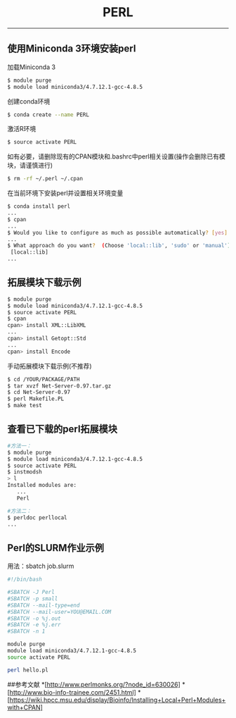 # <center>PERL</centet>

-----------------

## 使用Miniconda 3环境安装perl

加载Miniconda 3

```bash
$ module purge
$ module load miniconda3/4.7.12.1-gcc-4.8.5
```

创建conda环境

```bash
$ conda create --name PERL
```

激活R环境

```bash
$ source activate PERL
```

如有必要，请删除现有的CPAN模块和.bashrc中perl相关设置(操作会删除已有模块，请谨慎进行)
```bash
$ rm -rf ~/.perl ~/.cpan
```

在当前环境下安装perl并设置相关环境变量
```bash
$ conda install perl
...
$ cpan
...
$ Would you like to configure as much as possible automatically? [yes] yes
...
$ What approach do you want?  (Choose 'local::lib', 'sudo' or 'manual')
 [local::lib] 
...
```

## 拓展模块下载示例
```bash
$ module purge
$ module load miniconda3/4.7.12.1-gcc-4.8.5
$ source activate PERL
$ cpan
cpan> install XML::LibXML
...
cpan> install Getopt::Std
...
cpan> install Encode
```

手动拓展模块下载示例(不推荐)
```bash
$ cd /YOUR/PACKAGE/PATH
$ tar xvzf Net-Server-0.97.tar.gz
$ cd Net-Server-0.97
$ perl Makefile.PL
$ make test
```

## 查看已下载的perl拓展模块
```bash
#方法一：
$ module purge
$ module load miniconda3/4.7.12.1-gcc-4.8.5
$ source activate PERL
$ instmodsh
> l
Installed modules are:
   ...
   Perl

#方法二：
$ perldoc perllocal
...
```


## Perl的SLURM作业示例
用法：sbatch job.slurm
```bash
#!/bin/bash

#SBATCH -J Perl
#SBATCH -p small
#SBATCH --mail-type=end
#SBATCH --mail-user=YOU@EMAIL.COM
#SBATCH -o %j.out
#SBATCH -e %j.err
#SBATCH -n 1

module purge
module load miniconda3/4.7.12.1-gcc-4.8.5
source activate PERL

perl hello.pl
```
##参考文献
*[http://www.perlmonks.org/?node_id=630026]
*[http://www.bio-info-trainee.com/2451.html]
*[https://wiki.hpcc.msu.edu/display/Bioinfo/Installing+Local+Perl+Modules+with+CPAN]


